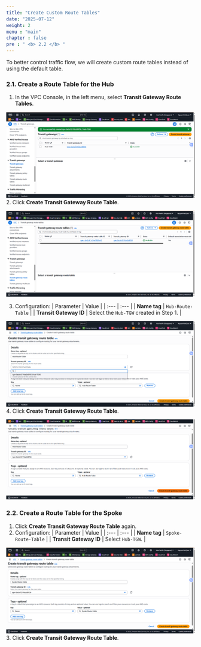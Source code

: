 ```yaml
---
title: "Create Custom Route Tables"
date: "2025-07-12"
weight: 2
menu : "main"
chapter : false
pre : " <b> 2.2 </b> "
---
```


To better control traffic flow, we will create custom route tables instead of using the default table.

### 2.1. Create a Route Table for the Hub

1.  In the VPC Console, in the left menu, select **Transit Gateway Route Tables**.

![](/images/2.transit-gateway/hinh8.png)
2.  Click **Create Transit Gateway Route Table**.

![](/images/2.transit-gateway/hinh9.png)

3.  Configuration:
    | Parameter | Value |
    | :--- | :--- |
    | **Name tag** | `Hub-Route-Table` |
    | **Transit Gateway ID** | Select the `Hub-TGW` created in Step 1. |

![](/images/2.transit-gateway/hinh10.png)
4.  Click **Create Transit Gateway Route Table**.

![](/images/2.transit-gateway/hinh11.png)
### 2.2. Create a Route Table for the Spoke

1.  Click **Create Transit Gateway Route Table** again.
2.  Configuration:
    | Parameter | Value |
    | :--- | :--- |
    | **Name tag** | `Spoke-Route-Table` |
    | **Transit Gateway ID** | Select `Hub-TGW`. |

![](/images/2.transit-gateway/hinh12.png)
3.  Click **Create Transit Gateway Route Table**.
